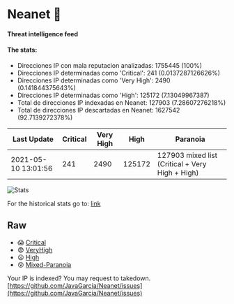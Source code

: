 # Neanet :hocho:
#### Threat intelligence feed
#### The stats:

- Direcciones IP con mala reputacion analizadas: 1755445 (100%)
- Direcciones IP determinadas como 'Critical':  241 (0.0137287126626%)
- Direcciones IP determinadas como 'Very High':  2490 (0.141844375643%)
- Direcciones IP determinadas como 'High':  125172 (7.13049967387)
- Total de direcciones IP indexadas en Neanet:  127903 (7.28607276218%)
- Total de direcciones IP descartadas en Neanet:  1627542 (92.7139272378%)

| Last Update | Critical | Very High | High | Paranoia |
| --- | --- | --- | --- | --- |
| 2021-05-10 13:01:56 | 241 | 2490 | 125172 | 127903 mixed list (Critical + Very High + High)|

![Stats](https://docs.google.com/spreadsheets/d/e/2PACX-1vSnaNMIXVabIpDJjufMlzH7poXnshF3mgd8Is1g9ytUEzVsP5my4Trn8f-xkoLLQ38xpL3HtmUexLo6/pubchart?oid=501124687&format=image)

For the historical stats go to: [link](/stats.csv)
## Raw
- :scream: [Critical](https://raw.githubusercontent.com/JavaGarcia/Neanet/master/blacklists/neanet_critical.txt)
- :fearful: [VeryHigh](https://raw.githubusercontent.com/JavaGarcia/Neanet/master/blacklists/neanet_veryHigh.txtt)
- :frowning: [High](https://raw.githubusercontent.com/JavaGarcia/Neanet/master/blacklists/neanet_high.txt)
- :dizzy_face: [Mixed-Paranoia](https://raw.githubusercontent.com/JavaGarcia/Neanet/master/blacklists/neanet_all.txt)


Your IP is indexed? You may request to takedown. [https://github.com/JavaGarcia/Neanet/issues](https://github.com/JavaGarcia/Neanet/issues)

























































































































































































































































































































































































































































































































































































































































































































































































































































































































































































































































































































































































































































































































































































































































































































































































































































































































































































































































































































































































































































































































































































































































































































































































































































































































































































































































































































































































































































































































































































































































































































































































































































































































































































































































































































































































































































































































































































































































































































































































































































































































































































































































































































































































































































































































































































































































































































































































































































































































































































































































































































































































































































































































































































































































































































































































































































































































































































































































































































































































































































































































































































































































































































































































































































